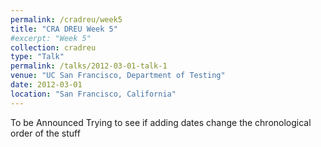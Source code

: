 ```yaml
---
permalink: /cradreu/week5
title: "CRA DREU Week 5"
#excerpt: "Week 5"
collection: cradreu
type: "Talk"
permalink: /talks/2012-03-01-talk-1
venue: "UC San Francisco, Department of Testing"
date: 2012-03-01
location: "San Francisco, California"
---
```

To be Announced
Trying to see if adding dates change the chronological order of the stuff